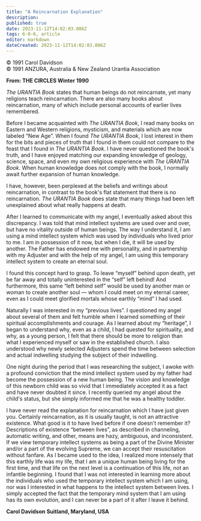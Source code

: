 ```yaml
---
title: "A Reincarnation Explanation"
description: 
published: true
date: 2023-11-12T14:02:03.086Z
tags: 6-0-6, article
editor: markdown
dateCreated: 2023-11-12T14:02:03.086Z
---
```


<p class="v-card v-sheet theme--light gray lighten-3 px-2 py-1">© 1991 Carol Davidson<br>© 1991 ANZURA, Australia & New Zealand Urantia Association</p>

**From: THE CIRCLES Winter 1990**

_The URANTIA Book_ states that human beings do not reincarnate, yet many religions teach reincarnation. There are also many books about reincarnation, many of which include personal accounts of earlier lives remembered.

Before I became acquainted with _The URANTIA Book_, I read many books on Eastern and Western religions, mysticism, and materials which are now labeled “New Age”. When I found _The URANTIA Book_, I lost interest in them for the bits and pieces of truth that I found in them could not compare to the feast that I found in _The URANTIA Book_. I have never questioned the book's truth, and I have enjoyed matching our expanding knowledge of geology, science, space, and even my own religious experience with _The URANTIA Book_. When human knowledge does not comply with the book, I normally await further expansion of human knowledge.

I have, however, been perplexed at the beliefs and writings about reincarnation, in contrast to the book's flat statement that there is no reincarnation. _The URANTIA Book_ does state that many things had been left unexplained about what really happens at death.

After I learned to communicate with my angel, I eventually asked about this discrepancy. I was told that mind intellect systems are used over and over, but have no vitality outside of human beings. The way I understand it, I am using a mind intellect system which was used by individuals who lived prior to me. I am in possession of it now, but when I die, it will be used by another. The Father has endowed me with personality, and in partnership with my Adjuster and with the help of my angel, I am using this temporary intellect system to create an eternal soul.

I found this concept hard to grasp. To leave “myself” behind upon death, yet be far away and totally uninterested in the “self” left behind! And furthermore, this same “left behind self” would be used by another man or woman to create another soul — whom I could meet on my eternal career, even as I could meet glorified mortals whose earthly “mind” I had used.

Naturally I was interested in my “previous lives”. I questioned my angel about several of them and felt humble when I learned something of their spiritual accomplishments and courage. As I learned about my “heritage”, I began to understand why, even as a child, I had quested for spirituality, and why, as a young person, I felt that there should be more to religion than what I experienced myself or saw in the established church. I also understood why newly selected Adjusters spend the time between selection and actual indwelling studying the subject of their indwelling. 

One night during the period that I was researching the subject, I awoke with a profound conviction that the mind intellect system used by my father had become the possession of a new human being. The vision and knowledge of this newborn child was so vivid that I immediately accepted it as a fact and have never doubted it since. I recently queried my angel about the child's status, but she simply informed me that he was a healthy toddler.

I have never read the explanation for reincarnation which I have just given you. Certainly reincarnation, as it is usually taught, is not an attractive existence. What good is it to have lived before if one doesn't remember it? Descriptions of existence “between lives”, as described in channeling, automatic writing, and other, means are hazy, ambiguous, and inconsistent. If we view temporary intellect systems as being a part of the Divine Minister and/or a part of the evolving Supreme, we can accept their resuscitation without fanfare. As I became used to the idea, I realized more intensely that this earthly life was my life, that I am a unique human being living for the first time, and that life on the next level is a continuation of this life, not an infantile beginning. I found that I was not interested in learning more about the individuals who used the temporary intellect system which I am using, nor was I interested in what happens to the intellect system between lives. I simply accepted the fact that the temporary mind system that I am using has its own evolution, and I can never be a part of it after I leave it behind.

**Carol Davidson**
**Suitland, Maryland, USA**
